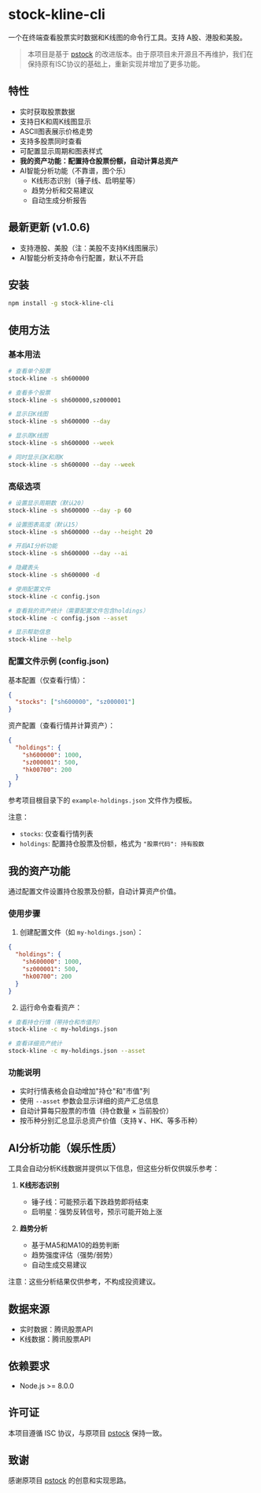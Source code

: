 # stock-kline-cli

一个在终端查看股票实时数据和K线图的命令行工具。支持 A股、港股和美股。

> 本项目是基于 [pstock](https://www.npmjs.com/package/pstock) 的改进版本。由于原项目未开源且不再维护，我们在保持原有ISC协议的基础上，重新实现并增加了更多功能。

## 特性

- 实时获取股票数据
- 支持日K和周K线图显示
- ASCII图表展示价格走势
- 支持多股票同时查看
- 可配置显示周期和图表样式
- **我的资产功能：配置持仓股票份额，自动计算总资产**
- AI智能分析功能（不靠谱，图个乐）
  - K线形态识别（锤子线、启明星等）
  - 趋势分析和交易建议
  - 自动生成分析报告

## 最新更新 (v1.0.6)

- 支持港股、美股（注：美股不支持K线图展示）
- AI智能分析支持命令行配置，默认不开启

## 安装

```bash
npm install -g stock-kline-cli
```

## 使用方法

### 基本用法

```bash
# 查看单个股票
stock-kline -s sh600000

# 查看多个股票
stock-kline -s sh600000,sz000001

# 显示日K线图
stock-kline -s sh600000 --day

# 显示周K线图
stock-kline -s sh600000 --week

# 同时显示日K和周K
stock-kline -s sh600000 --day --week
```

### 高级选项

```bash
# 设置显示周期数（默认20）
stock-kline -s sh600000 --day -p 60

# 设置图表高度（默认15）
stock-kline -s sh600000 --day --height 20

# 开启AI分析功能
stock-kline -s sh600000 --day --ai

# 隐藏表头
stock-kline -s sh600000 -d

# 使用配置文件
stock-kline -c config.json

# 查看我的资产统计（需要配置文件包含holdings）
stock-kline -c config.json --asset

# 显示帮助信息
stock-kline --help
```

### 配置文件示例 (config.json)

基本配置（仅查看行情）：
```json
{
  "stocks": ["sh600000", "sz000001"]
}
```

资产配置（查看行情并计算资产）：
```json
{
  "holdings": {
    "sh600000": 1000,
    "sz000001": 500,
    "hk00700": 200
  }
}
```

参考项目根目录下的 `example-holdings.json` 文件作为模板。

注意：
- `stocks`: 仅查看行情列表
- `holdings`: 配置持仓股票及份额，格式为 `"股票代码": 持有股数`

## 我的资产功能

通过配置文件设置持仓股票及份额，自动计算资产价值。

### 使用步骤

1. 创建配置文件（如 `my-holdings.json`）：

```json
{
  "holdings": {
    "sh600000": 1000,
    "sz000001": 500,
    "hk00700": 200
  }
}
```

2. 运行命令查看资产：

```bash
# 查看持仓行情（带持仓和市值列）
stock-kline -c my-holdings.json

# 查看详细资产统计
stock-kline -c my-holdings.json --asset
```

### 功能说明

- 实时行情表格会自动增加"持仓"和"市值"列
- 使用 `--asset` 参数会显示详细的资产汇总信息
- 自动计算每只股票的市值（持仓数量 × 当前股价）
- 按币种分别汇总显示总资产价值（支持￥、HK$、$等多币种）

## AI分析功能（娱乐性质）

工具会自动分析K线数据并提供以下信息，但这些分析仅供娱乐参考：

1. **K线形态识别**
   - 锤子线：可能预示着下跌趋势即将结束
   - 启明星：强势反转信号，预示可能开始上涨

2. **趋势分析**
   - 基于MA5和MA10的趋势判断
   - 趋势强度评估（强势/弱势）
   - 自动生成交易建议

注意：这些分析结果仅供参考，不构成投资建议。

## 数据来源

- 实时数据：腾讯股票API
- K线数据：腾讯股票API

## 依赖要求

- Node.js >= 8.0.0

## 许可证

本项目遵循 ISC 协议，与原项目 [pstock](https://www.npmjs.com/package/pstock) 保持一致。

## 致谢

感谢原项目 [pstock](https://www.npmjs.com/package/pstock) 的创意和实现思路。